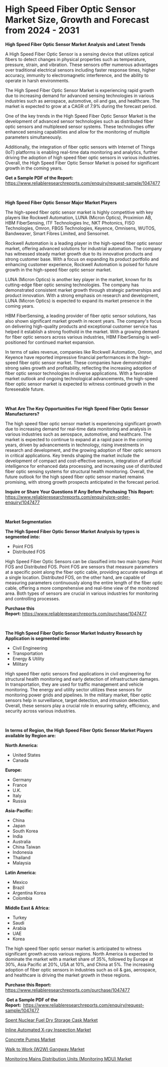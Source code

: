 <p><h1>High Speed Fiber Optic Sensor Market Size, Growth and Forecast from 2024 - 2031</h1></p><p><strong>High Speed Fiber Optic Sensor Market Analysis and Latest Trends</strong></p>
<p><p>A High Speed Fiber Optic Sensor is a sensing device that utilizes optical fibers to detect changes in physical properties such as temperature, pressure, strain, and vibration. These sensors offer numerous advantages over traditional electrical sensors including faster response times, higher accuracy, immunity to electromagnetic interference, and the ability to operate in harsh environments.</p><p>The High Speed Fiber Optic Sensor Market is experiencing rapid growth due to increasing demand for advanced sensing technologies in various industries such as aerospace, automotive, oil and gas, and healthcare. The market is expected to grow at a CAGR of 7.9% during the forecast period.</p><p>One of the key trends in the High Speed Fiber Optic Sensor Market is the development of advanced sensor technologies such as distributed fiber optic sensors and multiplexed sensor systems. These technologies offer enhanced sensing capabilities and allow for the monitoring of multiple parameters simultaneously.</p><p>Additionally, the integration of fiber optic sensors with Internet of Things (IoT) platforms is enabling real-time data monitoring and analytics, further driving the adoption of high speed fiber optic sensors in various industries. Overall, the High Speed Fiber Optic Sensor Market is poised for significant growth in the coming years.</p></p>
<p><strong>Get a Sample PDF of the Report:&nbsp;</strong> <a href="https://www.reliableresearchreports.com/enquiry/request-sample/1047477">https://www.reliableresearchreports.com/enquiry/request-sample/1047477</a></p>
<p>&nbsp;</p>
<p><strong>High Speed Fiber Optic Sensor Major Market Players</strong></p>
<p><p>The high-speed fiber optic sensor market is highly competitive with key players like Rockwell Automation, LUNA (Micron Optics), Proximion AB, HBM FiberSensing, ITF Technologies Inc, NKT Photonics, FISO Technologies, Omron, FBGS Technologies, Keyence, Omnisens, WUTOS, Bandweaver, Smart Fibres Limited, and Sensornet.</p><p>Rockwell Automation is a leading player in the high-speed fiber optic sensor market, offering advanced solutions for industrial automation. The company has witnessed steady market growth due to its innovative products and strong customer base. With a focus on expanding its product portfolio and enhancing customer experience, Rockwell Automation is poised for future growth in the high-speed fiber optic sensor market.</p><p>LUNA (Micron Optics) is another key player in the market, known for its cutting-edge fiber optic sensing technologies. The company has demonstrated consistent market growth through strategic partnerships and product innovation. With a strong emphasis on research and development, LUNA (Micron Optics) is expected to expand its market presence in the coming years.</p><p>HBM FiberSensing, a leading provider of fiber optic sensor solutions, has also shown significant market growth in recent years. The company's focus on delivering high-quality products and exceptional customer service has helped it establish a strong foothold in the market. With a growing demand for fiber optic sensors across various industries, HBM FiberSensing is well-positioned for continued market expansion.</p><p>In terms of sales revenue, companies like Rockwell Automation, Omron, and Keyence have reported impressive financial performances in the high-speed fiber optic sensor market. These companies have demonstrated strong sales growth and profitability, reflecting the increasing adoption of fiber optic sensor technologies in diverse applications. With a favorable market outlook and ongoing technological advancements, the high-speed fiber optic sensor market is expected to witness continued growth in the foreseeable future.</p></p>
<p>&nbsp;</p>
<p><strong>What Are The Key Opportunities For High Speed Fiber Optic Sensor Manufacturers?</strong></p>
<p><p>The high speed fiber optic sensor market is experiencing significant growth due to increasing demand for real-time data monitoring and analysis in various industries such as aerospace, automotive, and healthcare. The market is expected to continue to expand at a rapid pace in the coming years, driven by advancements in technology, rising investments in research and development, and the growing adoption of fiber optic sensors in critical applications. Key trends shaping the market include the development of compact and cost-effective sensors, integration of artificial intelligence for enhanced data processing, and increasing use of distributed fiber optic sensing systems for structural health monitoring. Overall, the future outlook for the high speed fiber optic sensor market remains promising, with strong growth prospects anticipated in the forecast period.</p></p>
<p><strong>Inquire or Share Your Questions If Any Before Purchasing This Report:</strong> <a href="https://www.reliableresearchreports.com/enquiry/pre-order-enquiry/1047477">https://www.reliableresearchreports.com/enquiry/pre-order-enquiry/1047477</a></p>
<p>&nbsp;</p>
<p><strong>Market Segmentation</strong></p>
<p><strong>The High Speed Fiber Optic Sensor Market Analysis by types is segmented into:</strong></p>
<p><ul><li>Point FOS</li><li>Distributed FOS</li></ul></p>
<p><p>High Speed Fiber Optic Sensors can be classified into two main types: Point FOS and Distributed FOS. Point FOS are sensors that measure parameters at a specific point along the fiber optic cable, providing accurate readings at a single location. Distributed FOS, on the other hand, are capable of measuring parameters continuously along the entire length of the fiber optic cable, offering a more comprehensive and real-time view of the monitored area. Both types of sensors are crucial in various industries for monitoring and controlling processes.</p></p>
<p><strong>Purchase this Report:&nbsp;</strong><a href="https://www.reliableresearchreports.com/purchase/1047477">https://www.reliableresearchreports.com/purchase/1047477</a></p>
<p>&nbsp;</p>
<p><strong>The High Speed Fiber Optic Sensor Market Industry Research by Application is segmented into:</strong></p>
<p><ul><li>Civil Engineering</li><li>Transportation</li><li>Energy & Utility</li><li>Military</li></ul></p>
<p><p>High speed fiber optic sensors find applications in civil engineering for structural health monitoring and early detection of infrastructure damages. In transportation, they are used for traffic management and vehicle monitoring. The energy and utility sector utilizes these sensors for monitoring power grids and pipelines. In the military market, fiber optic sensors help in surveillance, target detection, and intrusion detection. Overall, these sensors play a crucial role in ensuring safety, efficiency, and security across various industries.</p></p>
<p>&nbsp;</p>
<p><strong>In terms of Region, the High Speed Fiber Optic Sensor Market Players available by Region are:</strong></p>
<p>
    <p> <strong> North America: </strong>
        <ul>
            <li>United States</li>
            <li>Canada</li>
        </ul>
        </p> 
    <p> <strong> Europe: </strong>
        <ul>
            <li>Germany</li>
            <li>France</li>
            <li>U.K.</li>
            <li>Italy</li>
            <li>Russia</li>
        </ul>
        </p> 
    <p> <strong> Asia-Pacific: </strong>
        <ul>
            <li>China</li>
            <li>Japan</li>
            <li>South Korea</li>
            <li>India</li>
            <li>Australia</li>
            <li>China Taiwan</li>
            <li>Indonesia</li>
            <li>Thailand</li>
            <li>Malaysia</li>
        </ul>
        </p> 
    <p> <strong> Latin America: </strong>
        <ul>
            <li>Mexico</li>
            <li>Brazil</li>
            <li>Argentina Korea</li>
            <li>Colombia</li>
        </ul>
        </p> 
    <p> <strong> Middle East & Africa: </strong>
        <ul>
            <li>Turkey</li>
            <li>Saudi</li>
            <li>Arabia</li>
            <li>UAE</li>
            <li>Korea</li>
        </ul>
    </p>
    </p>
<p><p>The high speed fiber optic sensor market is anticipated to witness significant growth across various regions. North America is expected to dominate the market with a market share of 35%, followed by Europe at 30%, Asia Pacific at 20%, USA at 10%, and China at 5%. The increasing adoption of fiber optic sensors in industries such as oil & gas, aerospace, and healthcare is driving the market growth in these regions.</p></p>
<p><strong>Purchase this Report: </strong><a href="https://www.reliableresearchreports.com/purchase/1047477">https://www.reliableresearchreports.com/purchase/1047477</a></p>
<p>&nbsp;<strong>Get a Sample PDF of the Report:&nbsp;&nbsp;</strong><a href="https://www.reliableresearchreports.com/enquiry/request-sample/1047477">https://www.reliableresearchreports.com/enquiry/request-sample/1047477</a></p>
<p><strong></strong></p>
<p><p><a href="https://medium.com/@arnisaleka1951/decoding-spent-nuclear-fuel-dry-storage-cask-market-metrics-market-share-trends-and-growth-042c65ed2837">Spent Nuclear Fuel Dry Storage Cask Market</a></p><p><a href="https://github.com/mharielmesa/Market-Research-Report-List-1/blob/main/inline-automated-x-ray-inspection-market.md">Inline Automated X-ray Inspection Market</a></p><p><a href="https://github.com/dringals/Market-Research-Report-List-2/blob/main/concrete-pumps-market.md">Concrete Pumps Market</a></p><p><a href="https://medium.com/@reganklocko456458/walk-to-work-w2w-gangway-market-size-and-market-trends-complete-industry-overview-2024-to-2031-75052556e367">Walk to Work (W2W) Gangway Market</a></p><p><a href="https://medium.com/@reganklocko456458/monitoring-mains-distribution-units-monitoring-mdu-market-insights-into-market-cagr-market-b3ba5ef63557">Monitoring Mains Distribution Units (Monitoring MDU) Market</a></p></p>